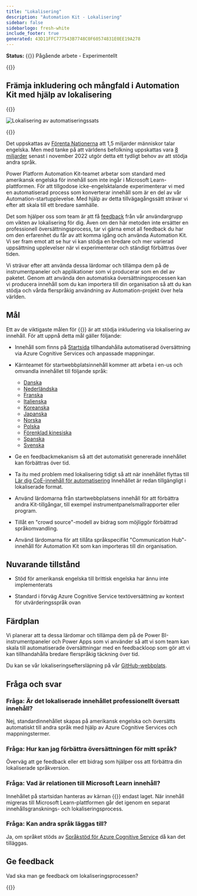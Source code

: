 ```yaml
---
title: "Lokalisering"
description: "Automation Kit - Lokalisering"
sidebar: false
sidebarlogo: fresh-white
include_footer: true
generated: 43D11FFC777543B7748C0F60574831E0EE19A278
---
```


**Status:** {{<externalImage src="https://github.githubassets.com/images/icons/emoji/unicode/1f6a7.png" size="16x16" text="Construction Icon">}} Pågående arbete - Experimentellt

{{<toc>}}

## Främja inkludering och mångfald i Automation Kit med hjälp av lokalisering

{{<border>}}

![Lokalisering av automatiseringssats](/images/automation-kit-localization.png)

{{</border>}}

Det uppskattas av [Förenta Nationerna](https://hr.un.org/unhq/languages/english) att 1,5 miljarder människor talar engelska. Men med tanke på att världens befolkning uppskattas vara [8 miljarder](https://www.un.org/en/desa/world-population-reach-8-billion-15-november-2022) senast i november 2022 utgör detta ett tydligt behov av att stödja andra språk.

Power Platform Automation Kit-teamet arbetar som standard med amerikansk engelska för innehåll som inte ingår i Microsoft Learn-plattformen. För att tillgodose icke-engelsktalande experimenterar vi med en automatiserad process som konverterar innehåll som är en del av vår Automation-startupplevelse. Med hjälp av detta tillvägagångssätt strävar vi efter att skala till ett bredare samhälle.

Det som hjälper oss som team är att få [feedback](/sv#provide-feedback) från vår användargrupp om vikten av lokalisering för dig. Även om den här metoden inte ersätter en professionell översättningsprocess, tar vi gärna emot all feedback du har om den erfarenhet du får av att komma igång och använda Automation Kit. Vi ser fram emot att se hur vi kan stödja en bredare och mer varierad uppsättning upplevelser när vi experimenterar och ständigt förbättras över tiden.

Vi strävar efter att använda dessa lärdomar och tillämpa dem på de instrumentpaneler och applikationer som vi producerar som en del av paketet. Genom att använda den automatiska översättningsprocessen kan vi producera innehåll som du kan importera till din organisation så att du kan stödja och vårda flerspråkig användning av Automation-projekt över hela världen.

## Mål

Ett av de viktigaste målen för {{<product-name>}} är att stödja inkludering via lokalisering av innehåll. För att uppnå detta mål gäller följande:

- Innehåll som finns på [Startsida](https://aka.ms/ak4pp/starter) tillhandahålla automatiserad översättning via Azure Cognitive Services och anpassade mappningar.

- Kärnteamet för startwebbplatsinnehåll kommer att arbeta i en-us och omvandla innehållet till följande språk:

  - [Danska](https://microsoft.github.io/powercat-automation-kit/da/)
  - [Nederländska](https://microsoft.github.io/powercat-automation-kit/nl/)
  - [Franska](https://microsoft.github.io/powercat-automation-kit/fr/)
  - [Italienska](https://microsoft.github.io/powercat-automation-kit/it/)
  - [Koreanska](https://microsoft.github.io/powercat-automation-kit/ko/)
  - [Japanska](https://microsoft.github.io/powercat-automation-kit/ja/)
  - [Norska](https://microsoft.github.io/powercat-automation-kit/nb/)
  - [Polska](https://microsoft.github.io/powercat-automation-kit/pl/)
  - [Förenklad kinesiska](https://microsoft.github.io/powercat-automation-kit/zh-hans)
  - [Spanska](https://microsoft.github.io/powercat-automation-kit/es/)
  - [Svenska](https://microsoft.github.io/powercat-automation-kit/sv/)

- Ge en feedbackmekanism så att det automatiskt genererade innehållet kan förbättras över tid.

- Ta itu med problem med lokalisering tidigt så att när innehållet flyttas till [Lär dig CoE-innehåll för automatisering](https://aka.ms/AutomationCoE) Innehållet är redan tillgängligt i lokaliserade format.

- Använd lärdomarna från startwebbplatsens innehåll för att förbättra andra Kit-tillgångar, till exempel instrumentpanelsmallrapporter eller program.

- Tillåt en "crowd source"-modell av bidrag som möjliggör förbättrad språkomvandling.

- Använd lärdomarna för att tillåta språkspecifikt "Communication Hub"-innehåll för Automation Kit som kan importeras till din organisation.

## Nuvarande tillstånd

- Stöd för amerikansk engelska till brittisk engelska har ännu inte implementerats

- Standard i förväg Azure Cognitive Service textöversättning av kontext för utvärderingsspråk ovan

## Färdplan

Vi planerar att ta dessa lärdomar och tillämpa dem på de Power BI-instrumentpaneler och Power Apps som vi använder så att vi som team kan skala till automatiserade översättningar med en feedbackloop som gör att vi kan tillhandahålla bredare flerspråkig täckning över tid.

Du kan se vår lokaliseringseftersläpning på vår [GitHub-webbplats](https://github.com/microsoft/powercat-automation-kit/issues?q=is%3Aopen+is%3Aissue+label%3Alocalization).

## Fråga och svar

### **Fråga:** Är det lokaliserade innehållet professionellt översatt innehåll?

Nej, standardinnehållet skapas på amerikansk engelska och översätts automatiskt till andra språk med hjälp av Azure Cognitive Services och mappningstermer.

### **Fråga:** Hur kan jag förbättra översättningen för mitt språk?

Överväg att ge feedback eller ett bidrag som hjälper oss att förbättra din lokaliserade språkversion.

### **Fråga:** Vad är relationen till Microsoft Learn innehåll?

Innehållet på startsidan hanteras av kärnan {{<product-name>}} endast laget. När innehåll migreras till Microsoft Learn-plattformen går det igenom en separat innehållsgransknings- och lokaliseringsprocess.

### **Fråga:** Kan andra språk läggas till?

Ja, om språket stöds av [Språkstöd för Azure Cognitive Service](https://learn.microsoft.com/azure/cognitive-services/language-support) då kan det tilläggas.

## Ge feedback

Vad ska man ge feedback om lokaliseringsprocessen?

{{<questions name="/content/sv/localization.json" completed="Tack för att du fyller i frågor" showNavigationButtons="false" locale="sv">}}
